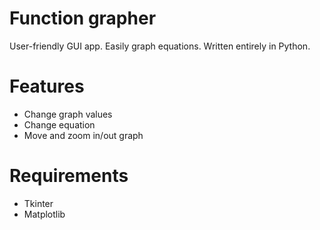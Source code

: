 # Function grapher
User-friendly GUI app.
Easily graph equations.
Written entirely in Python.

# Features
- Change graph values
- Change equation
- Move and zoom in/out graph

# Requirements
- Tkinter
- Matplotlib